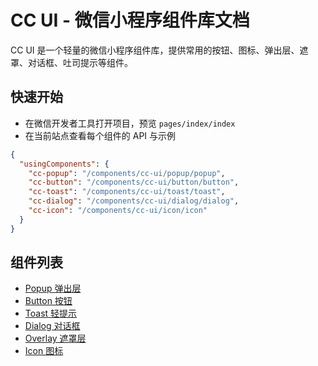 # CC UI - 微信小程序组件库文档

CC UI 是一个轻量的微信小程序组件库，提供常用的按钮、图标、弹出层、遮罩、对话框、吐司提示等组件。

## 快速开始

- 在微信开发者工具打开项目，预览 `pages/index/index`
- 在当前站点查看每个组件的 API 与示例

```json
{
  "usingComponents": {
    "cc-popup": "/components/cc-ui/popup/popup",
    "cc-button": "/components/cc-ui/button/button",
    "cc-toast": "/components/cc-ui/toast/toast",
    "cc-dialog": "/components/cc-ui/dialog/dialog",
    "cc-icon": "/components/cc-ui/icon/icon"
  }
}
```

## 组件列表

- [Popup 弹出层](/components/popup)
- [Button 按钮](/components/button)
- [Toast 轻提示](/components/toast)
- [Dialog 对话框](/components/dialog)
- [Overlay 遮罩层](/components/overlay)
- [Icon 图标](/components/icon)
